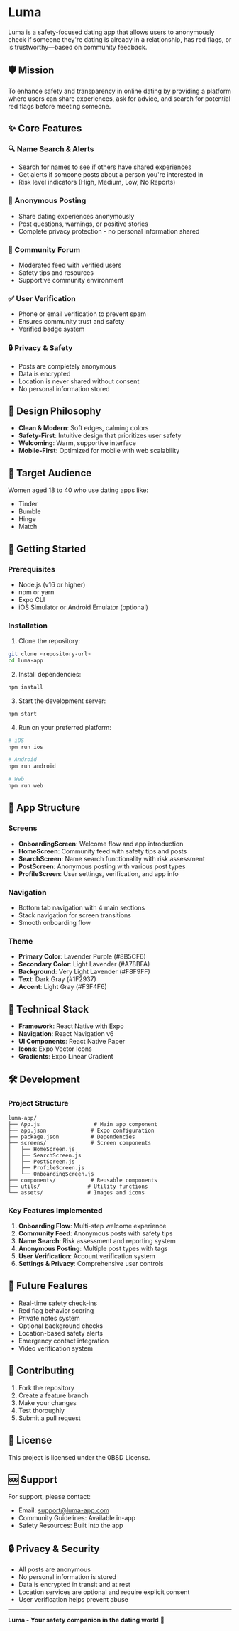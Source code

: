 # Luma

Luma is a safety-focused dating app that allows users to anonymously check if someone they're dating is already in a relationship, has red flags, or is trustworthy—based on community feedback.

## 🛡️ Mission

To enhance safety and transparency in online dating by providing a platform where users can share experiences, ask for advice, and search for potential red flags before meeting someone.

## ✨ Core Features

### 🔍 Name Search & Alerts
- Search for names to see if others have shared experiences
- Get alerts if someone posts about a person you're interested in
- Risk level indicators (High, Medium, Low, No Reports)

### 📝 Anonymous Posting
- Share dating experiences anonymously
- Post questions, warnings, or positive stories
- Complete privacy protection - no personal information shared

### 👥 Community Forum
- Moderated feed with verified users
- Safety tips and resources
- Supportive community environment

### ✅ User Verification
- Phone or email verification to prevent spam
- Ensures community trust and safety
- Verified badge system

### 🔒 Privacy & Safety
- Posts are completely anonymous
- Data is encrypted
- Location is never shared without consent
- No personal information stored

## 🎨 Design Philosophy

- **Clean & Modern**: Soft edges, calming colors
- **Safety-First**: Intuitive design that prioritizes user safety
- **Welcoming**: Warm, supportive interface
- **Mobile-First**: Optimized for mobile with web scalability

## 🎯 Target Audience

Women aged 18 to 40 who use dating apps like:
- Tinder
- Bumble
- Hinge
- Match

## 🚀 Getting Started

### Prerequisites

- Node.js (v16 or higher)
- npm or yarn
- Expo CLI
- iOS Simulator or Android Emulator (optional)

### Installation

1. Clone the repository:
```bash
git clone <repository-url>
cd luma-app
```

2. Install dependencies:
```bash
npm install
```

3. Start the development server:
```bash
npm start
```

4. Run on your preferred platform:
```bash
# iOS
npm run ios

# Android
npm run android

# Web
npm run web
```

## 📱 App Structure

### Screens

- **OnboardingScreen**: Welcome flow and app introduction
- **HomeScreen**: Community feed with safety tips and posts
- **SearchScreen**: Name search functionality with risk assessment
- **PostScreen**: Anonymous posting with various post types
- **ProfileScreen**: User settings, verification, and app info

### Navigation

- Bottom tab navigation with 4 main sections
- Stack navigation for screen transitions
- Smooth onboarding flow

### Theme

- **Primary Color**: Lavender Purple (#8B5CF6)
- **Secondary Color**: Light Lavender (#A78BFA)
- **Background**: Very Light Lavender (#F8F9FF)
- **Text**: Dark Gray (#1F2937)
- **Accent**: Light Gray (#F3F4F6)

## 🔧 Technical Stack

- **Framework**: React Native with Expo
- **Navigation**: React Navigation v6
- **UI Components**: React Native Paper
- **Icons**: Expo Vector Icons
- **Gradients**: Expo Linear Gradient

## 🛠️ Development

### Project Structure
```
luma-app/
├── App.js                 # Main app component
├── app.json              # Expo configuration
├── package.json          # Dependencies
├── screens/              # Screen components
│   ├── HomeScreen.js
│   ├── SearchScreen.js
│   ├── PostScreen.js
│   ├── ProfileScreen.js
│   └── OnboardingScreen.js
├── components/           # Reusable components
├── utils/               # Utility functions
└── assets/              # Images and icons
```

### Key Features Implemented

1. **Onboarding Flow**: Multi-step welcome experience
2. **Community Feed**: Anonymous posts with safety tips
3. **Name Search**: Risk assessment and reporting system
4. **Anonymous Posting**: Multiple post types with tags
5. **User Verification**: Account verification system
6. **Settings & Privacy**: Comprehensive user controls

## 🔮 Future Features

- Real-time safety check-ins
- Red flag behavior scoring
- Private notes system
- Optional background checks
- Location-based safety alerts
- Emergency contact integration
- Video verification system

## 🤝 Contributing

1. Fork the repository
2. Create a feature branch
3. Make your changes
4. Test thoroughly
5. Submit a pull request

## 📄 License

This project is licensed under the 0BSD License.

## 🆘 Support

For support, please contact:
- Email: support@luma-app.com
- Community Guidelines: Available in-app
- Safety Resources: Built into the app

## 🔒 Privacy & Security

- All posts are anonymous
- No personal information is stored
- Data is encrypted in transit and at rest
- Location services are optional and require explicit consent
- User verification helps prevent abuse

---

**Luma - Your safety companion in the dating world** 💜 